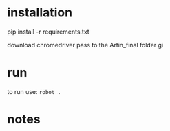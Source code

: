 # installation
pip install -r requirements.txt

download chromedriver pass to the Artin_final folder
gi
# run

to run use: `robot .`


# notes
